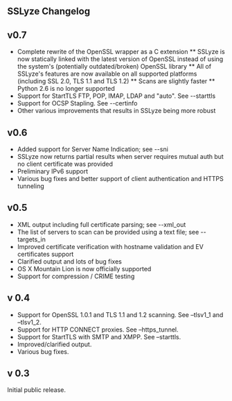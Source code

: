 SSLyze Changelog
----------------


## v0.7
* Complete rewrite of the OpenSSL wrapper as a C extension
** SSLyze is now statically linked with the latest version of OpenSSL instead of using the system's (potentially outdated/broken) OpenSSL library
** All of SSLyze's features are now available on all supported platforms (including SSL 2.0, TLS 1.1 and TLS 1.2)
** Scans are slightly faster
** Python 2.6 is no longer supported
* Support for StartTLS FTP, POP, IMAP, LDAP and "auto". See --starttls
* Support for OCSP Stapling. See --certinfo
* Other various improvements that results in SSLyze being more robust


## v0.6
* Added support for Server Name Indication; see --sni
* SSLyze now returns partial results when server requires mutual auth but no client certificate was provided
* Preliminary IPv6 support
* Various bug fixes and better support of client authentication and HTTPS tunneling


## v0.5
* XML output including full certificate parsing; see --xml_out
* The list of servers to scan can be provided using a text file; see --targets_in
* Improved certificate verification with hostname validation and EV certificates support
* Clarified output and lots of bug fixes
* OS X Mountain Lion is now officially supported
* Support for compression / CRIME testing


## v 0.4
* Support for OpenSSL 1.0.1 and TLS 1.1 and 1.2 scanning. See –tlsv1_1 and –tlsv1_2.
* Support for HTTP CONNECT proxies. See –https_tunnel.
* Support for StartTLS with SMTP and XMPP. See –starttls.
* Improved/clarified output.
* Various bug fixes.


## v 0.3
Initial public release.
